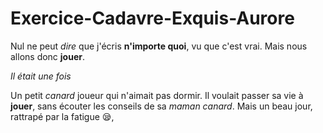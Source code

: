 # Exercice-Cadavre-Exquis-Aurore

Nul ne peut _dire_ que j'écris **n'importe quoi**, vu que c'est vrai.
Mais nous allons donc __jouer__. 

*Il était une fois*

Un petit *canard* joueur qui n'aimait pas dormir.
Il voulait passer sa vie à __jouer__, sans écouter les conseils de sa *maman canard*.
Mais un beau jour, rattrapé par la fatigue :sleepy:,
